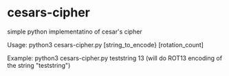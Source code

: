 # cesars-cipher
simple python implementatino of cesar's cipher

Usage:
python3 cesars-cipher.py [string_to_encode} [rotation_count]

Example:
python3 cesars-cipher.py teststring 13 (will do ROT13 encoding of the string "teststring")
